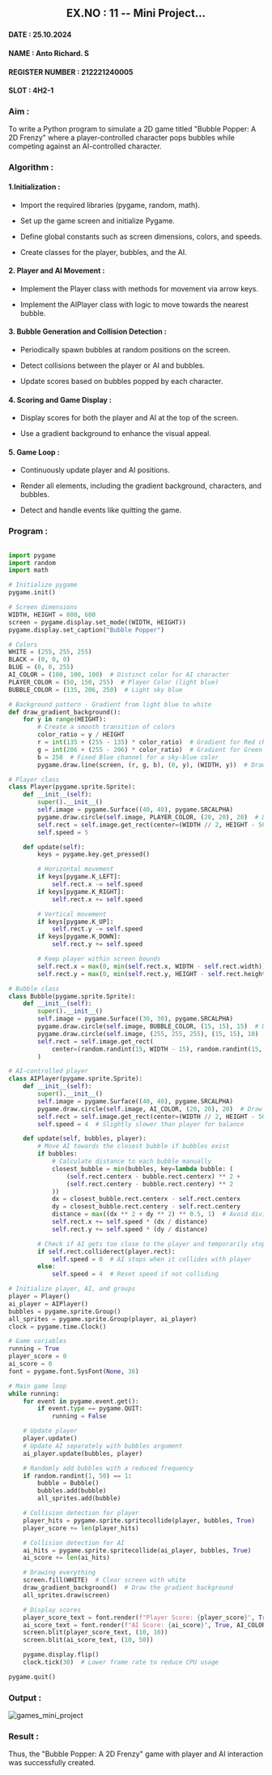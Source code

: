 ## <p align="center"> EX.NO : 11 -- Mini Project... </p>

#### DATE : 25.10.2024      
#### NAME : Anto Richard. S
#### REGISTER NUMBER : 212221240005
#### SLOT : 4H2-1

### Aim : 

To write a Python program to simulate a 2D game titled "Bubble Popper: A 2D Frenzy" where a player-controlled character pops bubbles while competing against an AI-controlled character.

### Algorithm :

#### 1.Initialization :
*   Import the required libraries (pygame, random, math).
  
*   Set up the game screen and initialize Pygame.
  
*   Define global constants such as screen dimensions, colors, and speeds.
  
*   Create classes for the player, bubbles, and the AI.

#### 2. Player and AI Movement :

*   Implement the Player class with methods for movement via arrow keys.
  
*   Implement the AIPlayer class with logic to move towards the nearest bubble.

#### 3. Bubble Generation and Collision Detection :

*   Periodically spawn bubbles at random positions on the screen.
  
*   Detect collisions between the player or AI and bubbles.
  
*   Update scores based on bubbles popped by each character.

#### 4. Scoring and Game Display :

*   Display scores for both the player and AI at the top of the screen.
  
*   Use a gradient background to enhance the visual appeal.

#### 5. Game Loop :

*   Continuously update player and AI positions.
  
*   Render all elements, including the gradient background, characters, and bubbles.
  
*   Detect and handle events like quitting the game.

### Program :

```python

import pygame
import random
import math

# Initialize pygame
pygame.init()

# Screen dimensions
WIDTH, HEIGHT = 800, 600
screen = pygame.display.set_mode((WIDTH, HEIGHT))
pygame.display.set_caption("Bubble Popper")

# Colors
WHITE = (255, 255, 255)
BLACK = (0, 0, 0)
BLUE = (0, 0, 255)
AI_COLOR = (100, 100, 100)  # Distinct color for AI character
PLAYER_COLOR = (50, 150, 255)  # Player Color (light blue)
BUBBLE_COLOR = (135, 206, 250)  # Light sky blue

# Background pattern - Gradient from light blue to white
def draw_gradient_background():
    for y in range(HEIGHT):
        # Create a smooth transition of colors
        color_ratio = y / HEIGHT
        r = int(135 + (255 - 135) * color_ratio)  # Gradient for Red channel
        g = int(206 + (255 - 206) * color_ratio)  # Gradient for Green channel
        b = 250  # Fixed Blue channel for a sky-blue color
        pygame.draw.line(screen, (r, g, b), (0, y), (WIDTH, y))  # Draw a line from left to right

# Player class
class Player(pygame.sprite.Sprite):
    def __init__(self):
        super().__init__()
        self.image = pygame.Surface((40, 40), pygame.SRCALPHA)
        pygame.draw.circle(self.image, PLAYER_COLOR, (20, 20), 20)  # Draw a circle for the player
        self.rect = self.image.get_rect(center=(WIDTH // 2, HEIGHT - 50))
        self.speed = 5

    def update(self):
        keys = pygame.key.get_pressed()

        # Horizontal movement
        if keys[pygame.K_LEFT]:
            self.rect.x -= self.speed
        if keys[pygame.K_RIGHT]:
            self.rect.x += self.speed

        # Vertical movement
        if keys[pygame.K_UP]:
            self.rect.y -= self.speed
        if keys[pygame.K_DOWN]:
            self.rect.y += self.speed

        # Keep player within screen bounds
        self.rect.x = max(0, min(self.rect.x, WIDTH - self.rect.width))
        self.rect.y = max(0, min(self.rect.y, HEIGHT - self.rect.height))  # Prevent going off-screen vertically

# Bubble class
class Bubble(pygame.sprite.Sprite):
    def __init__(self):
        super().__init__()
        self.image = pygame.Surface((30, 30), pygame.SRCALPHA)
        pygame.draw.circle(self.image, BUBBLE_COLOR, (15, 15), 15)  # Draw a bubble
        pygame.draw.circle(self.image, (255, 255, 255), (15, 15), 10)  # Add a glossy effect in the middle
        self.rect = self.image.get_rect(
            center=(random.randint(15, WIDTH - 15), random.randint(15, HEIGHT - 15))
        )

# AI-controlled player
class AIPlayer(pygame.sprite.Sprite):
    def __init__(self):
        super().__init__()
        self.image = pygame.Surface((40, 40), pygame.SRCALPHA)
        pygame.draw.circle(self.image, AI_COLOR, (20, 20), 20)  # Draw a circle for AI player
        self.rect = self.image.get_rect(center=(WIDTH // 2, HEIGHT - 50))
        self.speed = 4  # Slightly slower than player for balance

    def update(self, bubbles, player):
        # Move AI towards the closest bubble if bubbles exist
        if bubbles:
            # Calculate distance to each bubble manually
            closest_bubble = min(bubbles, key=lambda bubble: (
                (self.rect.centerx - bubble.rect.centerx) ** 2 + 
                (self.rect.centery - bubble.rect.centery) ** 2
            ))
            dx = closest_bubble.rect.centerx - self.rect.centerx
            dy = closest_bubble.rect.centery - self.rect.centery
            distance = max((dx ** 2 + dy ** 2) ** 0.5, 1)  # Avoid division by zero
            self.rect.x += self.speed * (dx / distance)
            self.rect.y += self.speed * (dy / distance)

        # Check if AI gets too close to the player and temporarily stop or change direction
        if self.rect.colliderect(player.rect):
            self.speed = 0  # AI stops when it collides with player
        else:
            self.speed = 4  # Reset speed if not colliding

# Initialize player, AI, and groups
player = Player()
ai_player = AIPlayer()
bubbles = pygame.sprite.Group()
all_sprites = pygame.sprite.Group(player, ai_player)
clock = pygame.time.Clock()

# Game variables
running = True
player_score = 0
ai_score = 0
font = pygame.font.SysFont(None, 36)

# Main game loop
while running:
    for event in pygame.event.get():
        if event.type == pygame.QUIT:
            running = False

    # Update player
    player.update()
    # Update AI separately with bubbles argument
    ai_player.update(bubbles, player)

    # Randomly add bubbles with a reduced frequency
    if random.randint(1, 50) == 1:
        bubble = Bubble()
        bubbles.add(bubble)
        all_sprites.add(bubble)

    # Collision detection for player
    player_hits = pygame.sprite.spritecollide(player, bubbles, True)
    player_score += len(player_hits)

    # Collision detection for AI
    ai_hits = pygame.sprite.spritecollide(ai_player, bubbles, True)
    ai_score += len(ai_hits)

    # Drawing everything
    screen.fill(WHITE)  # Clear screen with white
    draw_gradient_background()  # Draw the gradient background
    all_sprites.draw(screen)

    # Display scores
    player_score_text = font.render(f"Player Score: {player_score}", True, BLACK)
    ai_score_text = font.render(f"AI Score: {ai_score}", True, AI_COLOR)
    screen.blit(player_score_text, (10, 10))
    screen.blit(ai_score_text, (10, 50))

    pygame.display.flip()
    clock.tick(30)  # Lower frame rate to reduce CPU usage

pygame.quit()

```

### Output :

![games_mini_project](https://github.com/user-attachments/assets/9bf1cb65-f62d-4248-819c-a0cf11796542)

### Result :

Thus, the "Bubble Popper: A 2D Frenzy" game with player and AI interaction was successfully created.

                                                                                                              
